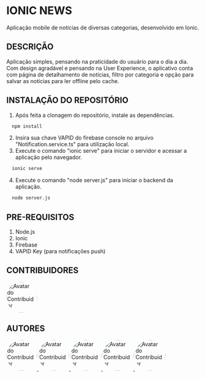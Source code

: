 # IONIC NEWS
Aplicação mobile de notícias de diversas categorias, desenvolvido em Ionic.

## DESCRIÇÃO
Aplicação simples, pensando na praticidade do usuário para o dia a dia. Com design agradável e pensando na User Experience, o aplicativo conta com página de detalhamento de notícias, filtro por categoria e opção para salvar as notícias para ler offline pelo cache.

## INSTALAÇÃO DO REPOSITÓRIO
1. Após feita a clonagem do repositório, instale as dependências.
 ```sh
   npm install
   ```
2. Insira sua chave VAPID do firebase console no arquivo "Notification.service.ts" para utilização local.
3. Execute o comando "ionic serve" para iniciar o servidor e acessar a aplicação pelo navegador.
 ```sh
   ionic serve
   ```
4. Execute o comando "node server.js" para iniciar o backend da aplicação.
 ```sh
   node server.js
   ```

## PRE-REQUISITOS
1. Node.js
2. Ionic
3. Firebase
4. VAPID Key (para notificações push)

## CONTRIBUIDORES 
<a href="https://github.com/HugoDias05"/>
<img src="https://avatars.githubusercontent.com/u/187983727?s=400&v=4" width="80px;" style="border-radius: 50%;" alt="Avatar do Contribuidor"/>
</a>

## AUTORES 
<a href="https://github.com/xamaclt"/>
<img src="https://avatars.githubusercontent.com/u/167829613?v=4" width="80px;" style="border-radius: 50%;" alt="Avatar do Contribuidor"/>
</a>
<a href="https://github.com/b4arbosa"/>
<img src="https://avatars.githubusercontent.com/u/132725279?v=4" width="80px;" style="border-radius: 50%;" alt="Avatar do Contribuidor"/>
</a>
<a href="https://github.com/pedro0923"/>
<img src="https://avatars.githubusercontent.com/u/146780193?v=4" width="80px;" style="border-radius: 50%;" alt="Avatar do Contribuidor"/>
</a>
<a href="https://github.com/pepesipvp"/>
<img src="https://avatars.githubusercontent.com/u/82416197?v=4" width="80px;" style="border-radius: 50%;" alt="Avatar do Contribuidor"/>
</a>
<a href="https://github.com/Davi191001"/>
<img src="https://avatars.githubusercontent.com/u/148375722?v=4" width="80px;" style="border-radius: 50%;" alt="Avatar do Contribuidor"/>
</a>